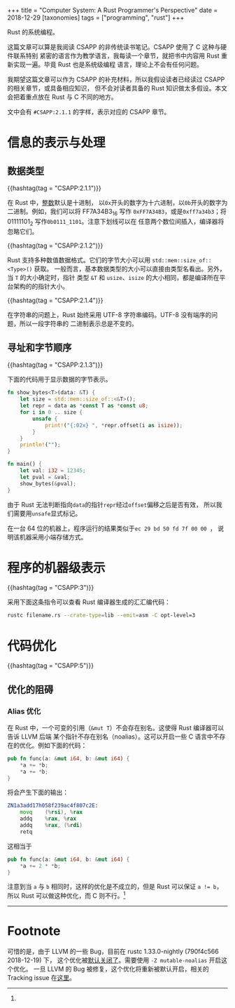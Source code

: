 +++
title = "Computer System: A Rust Programmer's Perspective"
date = 2018-12-29
[taxonomies]
tags = ["programming", "rust"]
+++

Rust 的系统编程。

<!-- more -->

这篇文章可以算是我阅读 CSAPP 的非传统读书笔记。CSAPP 使用了 C 这种与硬件联系特别
紧密的语言作为教学语言，我每读一个章节，就把书中内容用 Rust 重新实现一遍。毕竟 Rust 也是系统级编程
语言，理论上不会有任何问题。

我期望这篇文章可以作为 CSAPP 的补充材料，所以我假设读者已经读过 CSAPP 的相关章节，或具备相应知识，
但不会对读者具备的 Rust 知识做太多假设。本文会把着重点放在 Rust 与 C 不同的地方。

文中会有 `#CSAPP:2.1.1` 的字样，表示对应的 CSAPP 章节。

# 信息的表示与处理

## 数据类型

{{hashtag(tag = "CSAPP:2.1.1")}}

在 Rust 中，[整数](https://doc.rust-lang.org/reference/tokens.html#number-literals)默认是十进制，
以`0x`开头的数字为十六进制，以`0b`开头的数字为二进制。例如，我们可以将 FF7A34B3<sub>16</sub> 写作
`0xFF7A34B3`，或是`0xff7a34b3`；将 01111101<sub>2</sub> 写作`0b0111_1101`。注意下划线可以在
任意两个数位间插入，编译器将忽略它们。

{{hashtag(tag = "CSAPP:2.1.2")}}

Rust 支持多种数值数据格式。它们的字节大小可以用 `std::mem::size_of::<Type>()` 获取。
一般而言，基本数据类型的大小可以直接由类型名看出。另外，当 `T` 的大小确定时，指针
类型 `&T` 和 `usize`、`isize` 的大小相同，都是编译所在平台架构的的指针大小。

{{hashtag(tag = "CSAPP:2.1.4")}}

在字符串的问题上，Rust 始终采用 UTF-8 字符串编码。UTF-8 没有端序的问题，所以一段字符串的
二进制表示总是不变的。

## 寻址和字节顺序

{{hashtag(tag = "CSAPP:2.1.3")}}

下面的代码用于显示数据的字节表示。

``` rust
fn show_bytes<T>(data: &T) {
    let size = std::mem::size_of::<&T>();
    let repr = data as *const T as *const u8;
    for i in 0 .. size {
        unsafe {
            print!("{:02x} ", *repr.offset(i as isize));
        }
    }
    println!("");
}

fn main() {
    let val: i32 = 12345;
    let pval = &val;
    show_bytes(&pval);
}
```

由于 Rust 无法判断指向`data`的指针`repr`经过`offset`偏移之后是否有效，
所以我们需要用`unsafe`显式标记。

在一台 64 位的机器上，程序运行的结果类似于`ec 29 bd 50 fd 7f 00 00 `，
说明该机器采用小端存储方式。

# 程序的机器级表示

{{hashtag(tag = "CSAPP:3")}}

采用下面这条指令可以查看 Rust 编译器生成的汇汇编代码：


```sh
rustc filename.rs --crate-type=lib --emit=asm -C opt-level=3
```

# 代码优化

{{hashtag(tag = "CSAPP:5")}}

## 优化的阻碍
### Alias 优化

在 Rust 中，一个可变的引用（`&mut T`）不会存在别名。这使得 Rust 编译器可以告诉 LLVM 后端
某个指针不存在别名（noalias）。这可以开启一些 C 语言中不存在的优化。例如下面的代码：

```rust
pub fn func(a: &mut i64, b: &mut i64) {
    *a += *b;
    *a += *b;
}
```

将会产生下面的输出：

```asm
ZN1a3add17h058f239ac4f807c2E:
    movq    (%rsi), %rax
    addq    %rax, %rax
    addq    %rax, (%rdi)
    retq
```

这相当于

```rust
pub fn func(a: &mut i64, b: &mut i64) {
    *a += 2 * *b;
}
```

注意到当 `a` 与 `b` 相同时，这样的优化是不成立的，但是 Rust 可以保证 `a != b`，所以
Rust 可以做这种优化，而 C 则不行。[^noalias]


---

# Footnote

[^noalias]:
可惜的是，由于 LLVM 的一些 Bug，目前在 rustc 1.33.0-nightly (790f4c566 2018-12-19) 下，
这个优化被[默认关闭了][noalias-defaut-no]。需要使用 `-Z mutable-noalias` 开启这个优化。
一旦 LLVM 的 Bug 被修复，这个优化将重新被默认开启，相关的 Tracking issue
在[这里](https://github.com/rust-lang/rust/issues/54878)。

[noalias-defaut-no]: https://github.com/rust-lang/rust/pull/54639
